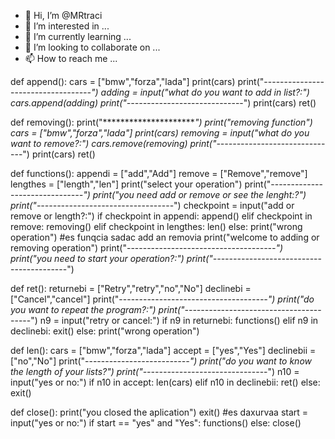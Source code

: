 - 👋 Hi, I’m @MRtraci
- 👀 I’m interested in ...
- 🌱 I’m currently learning ...
- 💞️ I’m looking to collaborate on ...
- 📫 How to reach me ...

<!---
MRtraci/MRtraci is a ✨ special ✨ repository because its `README.md` (this file) appears on your GitHub profile.
You can click the Preview link to take a look at your changes.
--->
def append():
  cars = ["bmw","forza","lada"]
  print(cars)
  print("--------------------*---------------")
  adding = input("what do you want to add in list?:")
  cars.append(adding)
  print("---------------*--------------")
  print(cars)
  ret()


def removing():
  print("**********************")
  print("removing function")
  cars = ["bmw","forza","lada"]
  print(cars)
  removing = input("what do you want to remove?:")
  cars.remove(removing)
  print("----------------*--------------")
  print(cars)
  ret()


def functions():
  appendi = ["add","Add"]
  remove = ["Remove","remove"]
  lengthes = ["length","len"]
  print("select your operation")
  print("--------------*-----------------")
  print("you need add or remove or see the lenght:?")
  print("-----------------*-----------------")
  checkpoint = input("add or remove or length?:")
  if checkpoint in appendi:
    append()
  elif checkpoint in remove:
    removing()
  elif checkpoint in lengthes:
    len()
  else:
    print("wrong operation")
#es funqcia sadac add an removia
print("welcome to adding or removing operation")
print("------------------*-------------------")
print("you need to start your operation?:")
print("-----------------------*------------------")


def ret():
  returnebi = ["Retry","retry","no","No"]
  declinebi = ["Cancel","cancel"]
  print("-----------------------*--------------")
  print("do you want to repeat the program?:")
  print("-------------------*--------------------")
  n9 = input("retry or cancel:")
  if n9 in returnebi:
    functions()
  elif n9 in declinebi:
    exit()
  else:
    print("wrong operation")

def len():
  cars = ["bmw","forza","lada"]
  accept = ["yes","Yes"]
  declinebii = ["no","No"]
  print("------------*--------------")
  print("do you want to know the length of your lists?")
  print("-----------------*--------------")
  n10 = input("yes or no:")
  if n10 in accept:
    len(cars)
  elif n10 in declinebii:
    ret()
  else:
    exit()
  

def close():
  print("you closed the aplication")
  exit()
#es daxurvaa
start = input("yes or no:")
if start == "yes" and "Yes":
  functions()
else:
  close()


